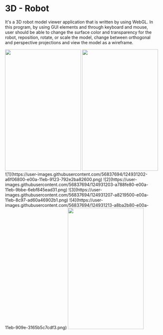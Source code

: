 # 3D - Robot

It's a 3D robot model viewer application that is written by using WebGL. In this program, by using GUI elements and through keyboard and mouse, user should be able to change the surface color and transparency for the robot, reposition, rotate, or scale the model, change between orthogonal and perspective projections and view the model as a wireframe.


<img src="https://user-images.githubusercontent.com/56837694/124925448-1d8a6700-e005-11eb-985d-843a21c706d2.png" width="250" height="400">          
<img src="https://user-images.githubusercontent.com/56837694/124925457-1fecc100-e005-11eb-9a8c-253099620033.png" width="250" height="400">          
![1](https://user-images.githubusercontent.com/56837694/124931202-a6f06800-e00a-11eb-9123-792e2ba82600.png)
![2](https://user-images.githubusercontent.com/56837694/124931203-a788fe80-e00a-11eb-9bbe-6ebf845ead31.png)
![3](https://user-images.githubusercontent.com/56837694/124931207-a8219500-e00a-11eb-8c97-ad60a46902b1.png)
![4](https://user-images.githubusercontent.com/56837694/124931213-a8ba2b80-e00a-11eb-909e-3165b5c7cdf3.png)
<img src="https://user-images.githubusercontent.com/56837694/124925458-21b68480-e005-11eb-8d3d-72bb05563f1e.png" width="250" height="400">
